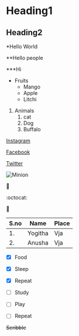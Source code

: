 # Heading1
## Heading2

*Hello World

**Hello people

***Hi

* Fruits
    * Mango
    * Apple
    * Litchi
1. Animals
    1. cat
    2. Dog
    3. Buffalo

[Instagram](https://www.instagram.com/)

[Facebook](https://www.facebook.com/)

[Twitter](https://twitter.com/?lang=en)

![Minion](https://m.media-amazon.com/images/M/MV5BMTgxMzc2OTQwOV5BMl5BanBnXkFtZTgwODQ2OTgwNjE@._V1_.jpg)

:avocado:

:octocat:

:baby_chick:

S.no|Name|Place
----|----|-----
1.|Yogitha|Vja
2.|Anusha|Vja

- [x] Food
- [x] Sleep
- [x] Repeat

- [ ] Study
- [ ] Play
- [ ] Repeat

<!--This a commment-->
~~Scribble~~
    
